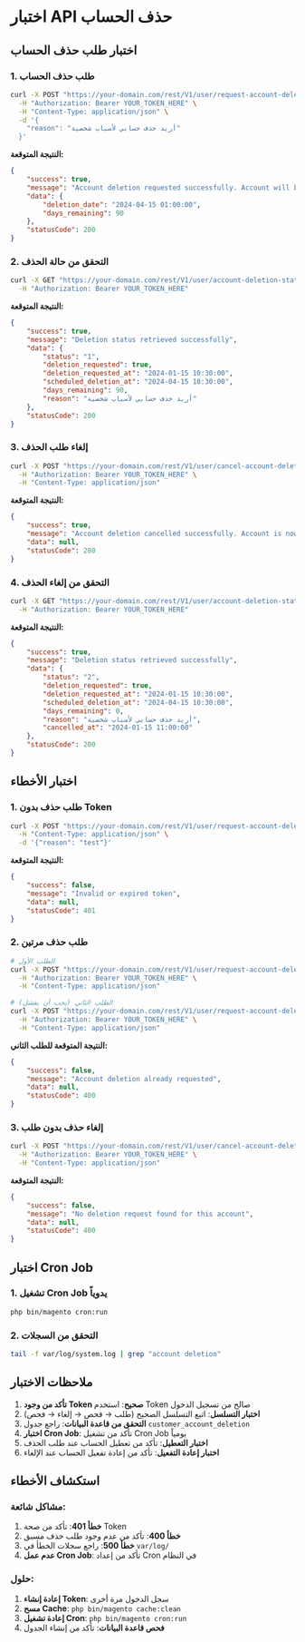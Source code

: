 # اختبار API حذف الحساب

## اختبار طلب حذف الحساب

### 1. طلب حذف الحساب
```bash
curl -X POST "https://your-domain.com/rest/V1/user/request-account-deletion" \
  -H "Authorization: Bearer YOUR_TOKEN_HERE" \
  -H "Content-Type: application/json" \
  -d '{
    "reason": "أريد حذف حسابي لأسباب شخصية"
  }'
```

**النتيجة المتوقعة:**
```json
{
    "success": true,
    "message": "Account deletion requested successfully. Account will be deleted in 90 days.",
    "data": {
        "deletion_date": "2024-04-15 01:00:00",
        "days_remaining": 90
    },
    "statusCode": 200
}
```

### 2. التحقق من حالة الحذف
```bash
curl -X GET "https://your-domain.com/rest/V1/user/account-deletion-status" \
  -H "Authorization: Bearer YOUR_TOKEN_HERE"
```

**النتيجة المتوقعة:**
```json
{
    "success": true,
    "message": "Deletion status retrieved successfully",
    "data": {
        "status": "1",
        "deletion_requested": true,
        "deletion_requested_at": "2024-01-15 10:30:00",
        "scheduled_deletion_at": "2024-04-15 10:30:00",
        "days_remaining": 90,
        "reason": "أريد حذف حسابي لأسباب شخصية"
    },
    "statusCode": 200
}
```

### 3. إلغاء طلب الحذف
```bash
curl -X POST "https://your-domain.com/rest/V1/user/cancel-account-deletion" \
  -H "Authorization: Bearer YOUR_TOKEN_HERE" \
  -H "Content-Type: application/json"
```

**النتيجة المتوقعة:**
```json
{
    "success": true,
    "message": "Account deletion cancelled successfully. Account is now active again.",
    "data": null,
    "statusCode": 200
}
```

### 4. التحقق من إلغاء الحذف
```bash
curl -X GET "https://your-domain.com/rest/V1/user/account-deletion-status" \
  -H "Authorization: Bearer YOUR_TOKEN_HERE"
```

**النتيجة المتوقعة:**
```json
{
    "success": true,
    "message": "Deletion status retrieved successfully",
    "data": {
        "status": "2",
        "deletion_requested": true,
        "deletion_requested_at": "2024-01-15 10:30:00",
        "scheduled_deletion_at": "2024-04-15 10:30:00",
        "days_remaining": 0,
        "reason": "أريد حذف حسابي لأسباب شخصية",
        "cancelled_at": "2024-01-15 11:00:00"
    },
    "statusCode": 200
}
```

## اختبار الأخطاء

### 1. طلب حذف بدون Token
```bash
curl -X POST "https://your-domain.com/rest/V1/user/request-account-deletion" \
  -H "Content-Type: application/json" \
  -d '{"reason": "test"}'
```

**النتيجة المتوقعة:**
```json
{
    "success": false,
    "message": "Invalid or expired token",
    "data": null,
    "statusCode": 401
}
```

### 2. طلب حذف مرتين
```bash
# الطلب الأول
curl -X POST "https://your-domain.com/rest/V1/user/request-account-deletion" \
  -H "Authorization: Bearer YOUR_TOKEN_HERE" \
  -H "Content-Type: application/json"

# الطلب الثاني (يجب أن يفشل)
curl -X POST "https://your-domain.com/rest/V1/user/request-account-deletion" \
  -H "Authorization: Bearer YOUR_TOKEN_HERE" \
  -H "Content-Type: application/json"
```

**النتيجة المتوقعة للطلب الثاني:**
```json
{
    "success": false,
    "message": "Account deletion already requested",
    "data": null,
    "statusCode": 400
}
```

### 3. إلغاء حذف بدون طلب
```bash
curl -X POST "https://your-domain.com/rest/V1/user/cancel-account-deletion" \
  -H "Authorization: Bearer YOUR_TOKEN_HERE" \
  -H "Content-Type: application/json"
```

**النتيجة المتوقعة:**
```json
{
    "success": false,
    "message": "No deletion request found for this account",
    "data": null,
    "statusCode": 400
}
```

## اختبار Cron Job

### 1. تشغيل Cron Job يدوياً
```bash
php bin/magento cron:run
```

### 2. التحقق من السجلات
```bash
tail -f var/log/system.log | grep "account deletion"
```

## ملاحظات الاختبار

1. **تأكد من وجود Token صحيح**: استخدم Token صالح من تسجيل الدخول
2. **اختبار التسلسل**: اتبع التسلسل الصحيح (طلب → فحص → إلغاء → فحص)
3. **التحقق من قاعدة البيانات**: راجع جدول `customer_account_deletion`
4. **اختبار Cron Job**: تأكد من تشغيل Cron Job يومياً
5. **اختبار التعطيل**: تأكد من تعطيل الحساب عند طلب الحذف
6. **اختبار إعادة التفعيل**: تأكد من إعادة تفعيل الحساب عند الإلغاء

## استكشاف الأخطاء

### مشاكل شائعة:
1. **خطأ 401**: تأكد من صحة Token
2. **خطأ 400**: تأكد من عدم وجود طلب حذف مسبق
3. **خطأ 500**: راجع سجلات الخطأ في `var/log/`
4. **عدم عمل Cron Job**: تأكد من إعداد Cron في النظام

### حلول:
1. **إعادة إنشاء Token**: سجل الدخول مرة أخرى
2. **مسح Cache**: `php bin/magento cache:clean`
3. **إعادة تشغيل Cron**: `php bin/magento cron:run`
4. **فحص قاعدة البيانات**: تأكد من إنشاء الجدول
